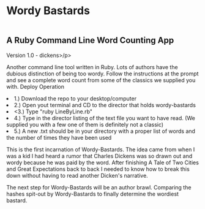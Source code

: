 <h1>Wordy Bastards</h1>
<img src="" />

<h2>A Ruby Command Line Word Counting App</h2>

<p>Version 1.0 - dickens>/p>

<p>Another command line tool written in Ruby. Lots of authors have the dubious distinction of being too wordy. Follow the instructions at the prompt and see a complete word count from some of the classics we supplied you with.</p?

<ul>
Deploy Operation
<li>1.) Download the repo to your desktop/computer</li>
<li>2.) Open yout terminal and CD to the director that holds wordy-bastards</li>
<li><3.) Type "ruby LineByLine.rb"</li>
<li>4.) Type in the director listing of the text file you want to have read. (We supplied you with a few one of them is definitely not a classic)</li>
<li>5.) A new .txt should be in your directory with a proper list of words and the number of times they have been used</li>
</ul>

<p>This is the first incarnation of Wordy-Bastards. The idea came from when I was a kid I had heard a rumor that Charles Dickens was so drawn out and wordy because he was paid by the word. After finishing A Tale of Two Cities and Great Expectations back to back I needed to know how to break this down without having to read another Dicken's narrative.</p>

<p>The next step for Wordy-Bastards will be an author brawl. Comparing the hashes spit-out by Wordy-Bastards to finally determine the wordiest bastard.</p>
